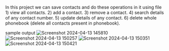 In this project we can save contacts and do these operations in it using file
        1) view all contacts.
        2) add a contact.
        3) remove a contact.
        4) search details of any contact number.
        5) update details of any contact.
        6) delete whole phonebook (delete all contacts present in phonebook).


 sample output
 ![Screenshot 2024-04-13 145810](https://github.com/yogeshb25671/phonebook/assets/166101661/68f0866e-e18a-41de-88e4-ca173468c8d0)
![Screenshot 2024-04-13 150257](https://github.com/yogeshb25671/phonebook/assets/166101661/fff45816-d60c-49e8-a1b1-0303e85808eb)
![Screenshot 2024-04-13 150351](https://github.com/yogeshb25671/phonebook/assets/166101661/e98e6e2a-bfca-4f35-b78f-46418d10800e)
![Screenshot 2024-04-13 150421](https://github.com/yogeshb25671/phonebook/assets/166101661/eee58516-e0d6-4c12-87cf-613537e8b89a)
